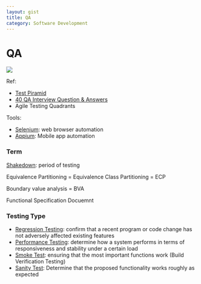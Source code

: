 ```yaml
---
layout: gist
title: QA
category: Software Development
---
```


# QA

<img src="{{site.baseurl}}/gist/qa/convention-microservices-testing.png" style="max-width: 100%;">


Ref:
- [Test Piramid](https://www.martinfowler.com/bliki/TestPyramid.html)
- [40 QA Interview Question & Answers ](https://www.linkedin.com/feed/update/urn:li:ugcPost:6493660103340855296/)
- Agile Testing Quadrants

Tools:
- [Selenium](https://www.seleniumhq.org/): web browser automation
- [Appium](http://appium.io/): Mobile app automation

### Term

[Shakedown](https://en.wikipedia.org/wiki/Shakedown_(testing)):  period of testing

Equivalence Partitioning = Equivalence Class Partitioning = ECP

Boundary value analysis = BVA

Functional Specification Docuemnt

### Testing Type 

- [Regression Testing](https://www.guru99.com/regression-testing.html): confirm that a recent program or code change has not adversely affected existing features
- [Performance Testing](http://softwaretestingfundamentals.com/performance-testing/): determine how a system performs in terms of responsiveness and stability under a certain load
- [Smoke Test](http://softwaretestingfundamentals.com/smoke-testing/): ensuring that the most important functions work (Build Verification Testing)
- [Sanity Test](https://www.guru99.com/smoke-sanity-testing.html): Determine that the proposed functionality works roughly as expected
